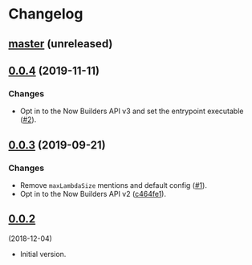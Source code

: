 # Changelog

## [master](https://github.com/anmonteiro/now-custom-runtime/compare/0.0.4...HEAD)  (unreleased)

## [0.0.4](https://github.com/anmonteiro/now-custom-runtime/compare/0.0.3...0.0.4) (2019-11-11)

### Changes

- Opt in to the Now Builders API v3 and set the entrypoint executable
  ([#2](https://github.com/anmonteiro/now-custom-runtime/pull/2)).

## [0.0.3](https://github.com/anmonteiro/now-custom-runtime/compare/0.0.2...0.0.3) (2019-09-21)

### Changes

- Remove `maxLambdaSize` mentions and default config
  ([#1](https://github.com/anmonteiro/now-custom-runtime/pull/1)).
- Opt in to the Now Builders API v2
  ([c464fe1](https://github.com/anmonteiro/now-custom-runtime/commit/c464fe1e99ea414eb24cb4860c2bca7a6a10340f)).

## [0.0.2](https://github.com/anmonteiro/now-custom-runtime/releases/tag/0.1.0)
(2018-12-04)

- Initial version.
